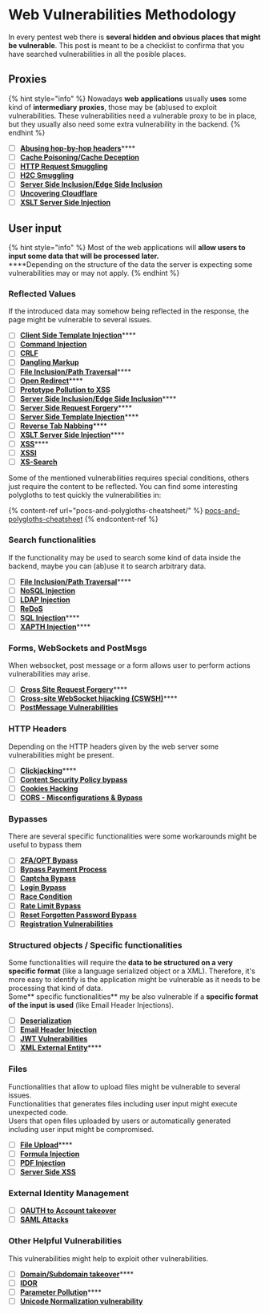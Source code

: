 # Web Vulnerabilities Methodology

In every pentest web there is **several hidden and obvious places that might be vulnerable**. This post is meant to be a checklist to confirma that you have searched vulnerabilities in all the posible places.

## Proxies

{% hint style="info" %}
Nowadays **web** **applications** usually **uses** some kind of **intermediary** **proxies**, those may be (ab)used to exploit vulnerabilities. These vulnerabilities need a vulnerable proxy to be in place, but they usually also  need some extra vulnerability in the backend.
{% endhint %}

* [ ] [**Abusing hop-by-hop headers**](abusing-hop-by-hop-headers.md)****
* [ ] ****[**Cache Poisoning/Cache Deception**](cache-deception.md)****
* [ ] ****[**HTTP Request Smuggling**](http-request-smuggling.md)****
* [ ] ****[**H2C Smuggling**](h2c-smuggling.md)****
* [ ] ****[**Server Side Inclusion/Edge Side Inclusion**](server-side-inclusion-edge-side-inclusion-injection.md)****
* [ ] ****[**Uncovering Cloudflare**](../pentesting/pentesting-web/uncovering-cloudflare.md)****
* [ ] ****[**XSLT Server Side Injection**](xslt-server-side-injection-extensible-stylesheet-languaje-transformations.md)****

## **User input**

{% hint style="info" %}
 Most of the web applications will **allow users to input some data that will be processed later.**\
****Depending on the structure of the data the server is expecting some vulnerabilities  may or may not apply.
{% endhint %}

### **Reflected Values**

If the introduced data may somehow being reflected in the response, the page might be vulnerable to several issues.

* [ ] [**Client Side Template Injection**](client-side-template-injection-csti.md)****
* [ ] ****[**Command Injection**](command-injection.md)****
* [ ] ****[**CRLF**](crlf-0d-0a.md)****
* [ ] ****[**Dangling Markup**](dangling-markup-html-scriptless-injection.md)****
* [ ] [**File Inclusion/Path Traversal**](file-inclusion/)****
* [ ] [**Open Redirect**](open-redirect.md)****
* [ ] ****[**Prototype Pollution to XSS**](deserialization/nodejs-proto-prototype-pollution.md#client-side-prototype-pollution-to-xss)****
* [ ] [**Server Side Inclusion/Edge Side Inclusion**](server-side-inclusion-edge-side-inclusion-injection.md)****
* [ ] [**Server Side Request Forgery**](ssrf-server-side-request-forgery.md)****
* [ ] [**Server Side Template Injection**](ssti-server-side-template-injection/)****
* [ ] [**Reverse Tab Nabbing**](reverse-tab-nabbing.md)****
* [ ] [**XSLT Server Side Injection**](xslt-server-side-injection-extensible-stylesheet-languaje-transformations.md)****
* [ ] [**XSS**](xss-cross-site-scripting/)****
* [ ] ****[**XSSI**](xssi-cross-site-script-inclusion.md)****
* [ ] ****[**XS-Search**](xs-search.md)****

Some of the mentioned vulnerabilities requires special conditions, others just require the content to be reflected. You can find some interesting polygloths to test quickly the vulnerabilities in:

{% content-ref url="pocs-and-polygloths-cheatsheet/" %}
[pocs-and-polygloths-cheatsheet](pocs-and-polygloths-cheatsheet/)
{% endcontent-ref %}

### **Search functionalities**

If the functionality may be used to search some kind of data inside the backend, maybe you can (ab)use it to search arbitrary data.

* [ ] [**File Inclusion/Path Traversal**](file-inclusion/)****
* [ ] ****[**NoSQL Injection**](nosql-injection.md)****
* [ ] ****[**LDAP Injection**](ldap-injection.md)****
* [ ] [**ReDoS**](regular-expression-denial-of-service-redos.md)
* [ ] [**SQL Injection**](sql-injection/)****
* [ ] [**XAPTH Injection**](xpath-injection.md)****

### **Forms, WebSockets and PostMsgs**

When websocket, post message or a form allows user to perform actions vulnerabilities may arise.

* [ ] [**Cross Site Request Forgery**](csrf-cross-site-request-forgery.md)****
* [ ] [**Cross-site WebSocket hijacking (CSWSH)**](cross-site-websocket-hijacking-cswsh.md)****
* [ ] ****[**PostMessage Vulnerabilities**](postmessage-vulnerabilities.md)****

### **HTTP Headers**

Depending on the HTTP headers given by the web server some vulnerabilities might be present.

* [ ] [**Clickjacking**](clickjacking.md)****
* [ ] ****[**Content Security Policy bypass**](content-security-policy-csp-bypass.md)****
* [ ] ****[**Cookies Hacking**](hacking-with-cookies.md)****
* [ ] ****[**CORS - Misconfigurations & Bypass**](cors-bypass.md)****

### **Bypasses**

There are several specific functionalities were some workarounds might be useful to bypass them

* [ ] ****[**2FA/OPT Bypass**](2fa-bypass.md)****
* [ ] ****[**Bypass Payment Process**](bypass-payment-process.md)****
* [ ] ****[**Captcha Bypass**](captcha-bypass.md)****
* [ ] ****[**Login Bypass**](login-bypass/)****
* [ ] ****[**Race Condition**](race-condition.md)****
* [ ] ****[**Rate Limit Bypass**](rate-limit-bypass.md)****
* [ ] ****[**Reset Forgotten Password Bypass**](reset-password.md)****
* [ ] ****[**Registration Vulnerabilities**](registration-vulnerabilities.md)****

### **Structured objects / Specific functionalities**

Some functionalities will require the **data to be structured on a very specific format** (like a language serialized object or a XML). Therefore, it's more easy to identify is the application might be vulnerable as it needs to be processing that kind of data.\
Some** specific functionalities** my be also vulnerable if a **specific format of the input is used** (like Email Header Injections). 

* [ ] ****[**Deserialization**](deserialization/)****
* [ ] ****[**Email Header Injection**](email-header-injection.md)****
* [ ] ****[**JWT Vulnerabilities**](hacking-jwt-json-web-tokens.md)****
* [ ] [**XML External Entity**](xxe-xee-xml-external-entity.md)****

### Files

Functionalities that allow to upload files might be vulnerable to several issues.\
Functionalities that generates files including user input might execute unexpected code.\
Users that open files uploaded by users or automatically generated including user input might be compromised.

* [ ] [**File Upload**](file-upload/)****
* [ ] ****[**Formula Injection**](formula-injection.md)****
* [ ] ****[**PDF Injection**](xss-cross-site-scripting/pdf-injection.md)****
* [ ] ****[**Server Side XSS**](xss-cross-site-scripting/server-side-xss-dynamic-pdf.md)****

### **External Identity Management**

* [ ] ****[**OAUTH to Account takeover**](oauth-to-account-takeover.md)****
* [ ] ****[**SAML Attacks**](saml-attacks/)****

### **Other Helpful Vulnerabilities**

This vulnerabilities might help to exploit other vulnerabilities.

* [ ] [**Domain/Subdomain takeover**](domain-subdomain-takeover.md)****
* [ ] ****[**IDOR**](idor.md)****
* [ ] [**Parameter Pollution**](parameter-pollution.md)****
* [ ] ****[**Unicode Normalization vulnerability**](unicode-normalization-vulnerability.md)****
